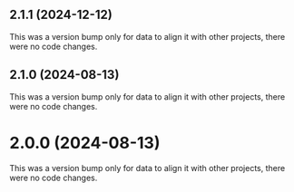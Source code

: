 ## 2.1.1 (2024-12-12)

This was a version bump only for data to align it with other projects, there were no code changes.

## 2.1.0 (2024-08-13)

This was a version bump only for data to align it with other projects, there were no code changes.

# 2.0.0 (2024-08-13)

This was a version bump only for data to align it with other projects, there were no code changes.